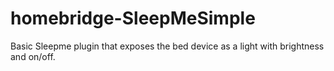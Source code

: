 # homebridge-SleepMeSimple
Basic Sleepme plugin that exposes the bed device as a light with brightness  and on/off.
